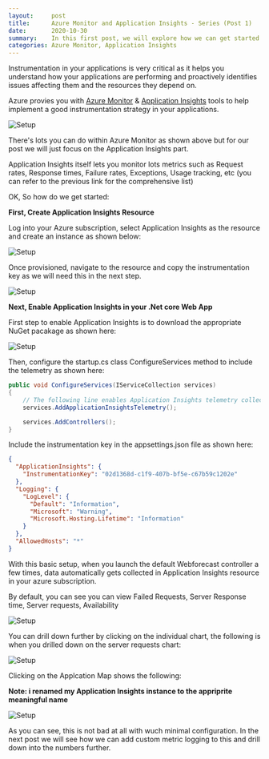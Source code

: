 ```yaml
---
layout:     post
title:      Azure Monitor and Application Insights - Series (Post 1)
date:       2020-10-30
summary:    In this first post, we will explore how we can get started with Application Insights and integrate that into our ASP Net Core Web Application.
categories: Azure Monitor, Application Insights
---
```


Instrumentation in your applications is very critical as it helps you understand how your applications are performing and proactively identifies issues affecting them and the resources they depend on.

Azure provies you with [Azure Monitor](https://azure.microsoft.com/en-us/services/monitor/) & [Application Insights](https://docs.microsoft.com/en-us/azure/azure-monitor/app/app-insights-overview) tools to help implement a good instrumentation strategy in your applications.

![Setup]({{site.url}}/images/AppInsights-1.png)

There's lots you can do within Azure Monitor as shown above but for our post we will just focus on the Application Insights part. 

Application Insights itself lets you monitor lots metrics such as Request rates, Response times, Failure rates, Exceptions, Usage tracking, etc (you can refer to the previous link for the comprehensive list)

OK, So how do we get started:

**First, Create Application Insights Resource**

Log into your Azure subscription, select Application Insights as the resource and create an instance as shown below:

![Setup]({{site.url}}/images/AppInsights-2.png)

Once provisioned, navigate to the resource and copy the instrumentation key as we will need this in the next step.

![Setup]({{site.url}}/images/AppInsights-3.png)

**Next, Enable Application Insights in your .Net core Web App**

First step to enable Application Insights is to download the appropriate NuGet pacakage as shown here:

![Setup]({{site.url}}/images/AppInsights-4.png)

Then, configure the startup.cs class ConfigureServices method to include the telemetry as shown here:

```csharp
public void ConfigureServices(IServiceCollection services)
{
    // The following line enables Application Insights telemetry collection.
    services.AddApplicationInsightsTelemetry();

    services.AddControllers();
}
```

Include the instrumentation key in the appsettings.json file as shown here:

```json
{
  "ApplicationInsights": {
    "InstrumentationKey": "02d1368d-c1f9-407b-bf5e-c67b59c1202e"
  },
  "Logging": {
    "LogLevel": {
      "Default": "Information",
      "Microsoft": "Warning",
      "Microsoft.Hosting.Lifetime": "Information"
    }
  },
  "AllowedHosts": "*"
}
```

With this basic setup, when you launch the default Webforecast controller a few times, data automatically gets collected in Application Insights resource in your azure subscription.

By default, you can see you can view Failed Requests, Server Response time, Server requests, Availability

![Setup]({{site.url}}/images/AppInsights-5.png)

You can drill down further by clicking on the individual chart, the following is when you drilled down on the server requests chart:

![Setup]({{site.url}}/images/AppInsights-6.png)

Clicking on the Applcation Map shows the following:

**Note: i renamed my Application Insights instance to the appriprite meaningful name**

![Setup]({{site.url}}/images/AppInsights-7.png)

As you can see, this is not bad at all with wuch minimal configuration. In the next post we will see how we can add custom metric logging to this and drill down into the numbers further.